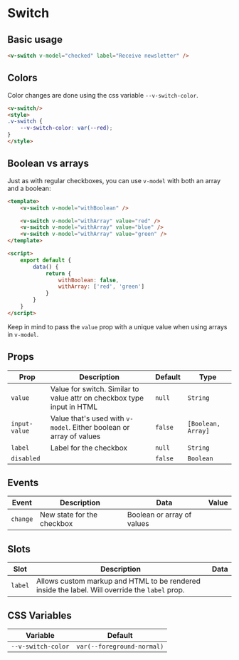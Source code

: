 # Switch

## Basic usage

```html
<v-switch v-model="checked" label="Receive newsletter" />
```

## Colors

Color changes are done using the css variable `--v-switch-color`.

```html
<v-switch/>
<style>
.v-switch {
	--v-switch-color: var(--red);
}
</style>
```

## Boolean vs arrays

Just as with regular checkboxes, you can use `v-model` with both an array and a boolean:


```html
<template>
	<v-switch v-model="withBoolean" />

	<v-switch v-model="withArray" value="red" />
	<v-switch v-model="withArray" value="blue" />
	<v-switch v-model="withArray" value="green" />
</template>

<script>
	export default {
		data() {
			return {
				withBoolean: false,
				withArray: ['red', 'green']
			}
		}
	}
</script>
```

Keep in mind to pass the `value` prop with a unique value when using arrays in `v-model`.

## Props
| Prop          | Description                                                            | Default | Type               |
|---------------|------------------------------------------------------------------------|---------|--------------------|
| `value`       | Value for switch. Similar to value attr on checkbox type input in HTML | `null`  | `String`           |
| `input-value` | Value that's used with `v-model`. Either boolean or array of values    | `false` | `[Boolean, Array]` |
| `label`       | Label for the checkbox                                                 | `null`  | `String`           |
| `disabled`    |                                                                        | `false` | `Boolean`          |

## Events
| Event    | Description                | Data                       | Value |
|----------|----------------------------|----------------------------|-------|
| `change` | New state for the checkbox | Boolean or array of values |       |

## Slots
| Slot    | Description                                                                                    | Data |
|---------|------------------------------------------------------------------------------------------------|------|
| `label` | Allows custom markup and HTML to be rendered inside the label. Will override the `label` prop. |      |

## CSS Variables
| Variable           | Default                    |
|--------------------|----------------------------|
| `--v-switch-color` | `var(--foreground-normal)` |
